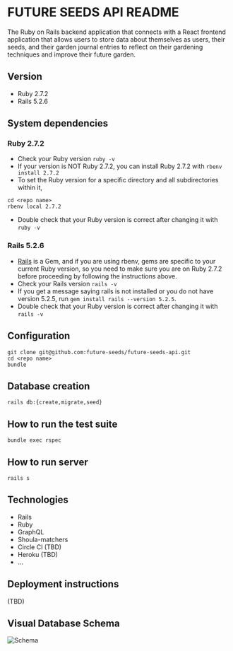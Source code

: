 # FUTURE SEEDS API README
The Ruby on Rails backend application that connects with a React frontend application that allows users to store data about themselves as users, their seeds, and their garden journal entries to reflect on their gardening techniques and improve their future garden.

## Version
- Ruby 2.7.2
- Rails 5.2.6

## System dependencies
### Ruby 2.7.2
- Check your Ruby version `ruby -v`
- If your version is NOT Ruby 2.7.2, you can install Ruby 2.7.2 with `rbenv install 2.7.2`
- To set the Ruby version for a specific directory and all subdirectories within it,
```
cd <repo name>
rbenv local 2.7.2
```
- Double check that your Ruby version is correct after changing it with `ruby -v`

### Rails 5.2.6
- [Rails](https://guides.rubyonrails.org/v5.0/getting_started.html) is a Gem, and if you are using rbenv, gems are specific to your current Ruby version, so you need to make sure you are on Ruby 2.7.2 before proceeding by following the instructions above.
- Check your Rails version `rails -v`
- If you get a message saying rails is not installed or you do not have version 5.2.5, run `gem install rails --version 5.2.5`.
- Double check that your Ruby version is correct after changing it with `rails -v`

## Configuration
```
git clone git@github.com:future-seeds/future-seeds-api.git
cd <repo name>
bundle
```

## Database creation
```
rails db:{create,migrate,seed}
```

## How to run the test suite
```
bundle exec rspec
```

## How to run server
```
rails s
```

## Technologies
- Rails
- Ruby
- GraphQL
- Shoula-matchers
- Circle CI (TBD)
- Heroku (TBD)
- ...

## Deployment instructions
(TBD)

## Visual Database Schema
![Schema](https://user-images.githubusercontent.com/81220681/137773360-8031d4ac-a1e0-413b-9e91-dbb4803d424e.png)
